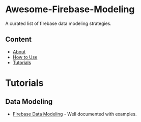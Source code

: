 # Awesome-Firebase-Modeling

A curated list of firebase data modeling strategies.

## Content
- [About](#about)
- [How to Use](#how-to-use)
- [Tutorials](#tutorials)

# Tutorials

## Data Modeling
* [Firebase Data Modeling](https://howtofirebase.com/firebase-data-modeling-939585ade7f4#.4sk8jfty6) - Well documented with examples.
